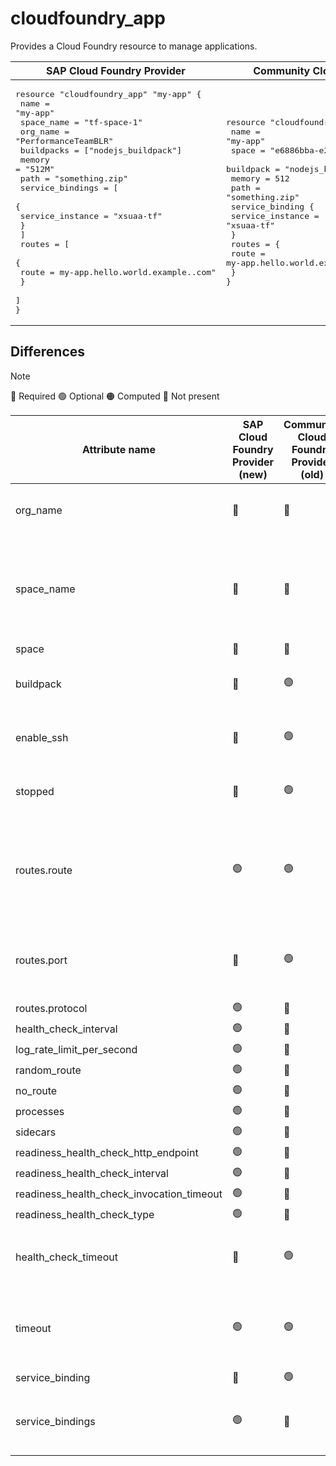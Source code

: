 # cloudfoundry_app

Provides a Cloud Foundry resource to manage applications.

|  SAP Cloud Foundry Provider |Community Cloud Foundry Provider |
| -- | -- |
|  <pre>resource "cloudfoundry_app" "my-app" {</br>  name       = "my-app"</br>  space_name = "tf-space-1"</br>  org_name   = "PerformanceTeamBLR"</br>  buildpacks = ["nodejs_buildpack"]</br>  memory     = "512M"</br>  path       = "something.zip"</br>  service_bindings = [</br>    {</br>      service_instance = "xsuaa-tf"</br>    }</br>  ]</br>  routes = [</br>    {</br>      route = my-app.hello.world.example..com"</br>    }</br>  ]</br>}</br></pre> |<pre>resource "cloudfoundry_app" "my-app" {</br>  name       = "my-app"</br>  space      = "e6886bba-e263-4b52-aaf1-85d410f15fc8"</br>  buildpack = "nodejs_buildpack"</br>  memory     = 512</br>  path       = "something.zip"</br>  service_binding {</br>      service_instance = "xsuaa-tf"</br>  }</br>  routes = {</br>      route = my-app.hello.world.example..com"</br>  }</br>}</br></pre> |

## Differences

> [!NOTE]  
> 🔵 Required  🟢 Optional 🟠 Computed  🔴 Not present

| Attribute name | SAP Cloud Foundry Provider (new)|  Community Cloud Foundry Provider (old) | Description |
| --- | --- | --- | --- |
| org_name| 🔵 | 🔴 | Organization name where space is present has to be specified. |
| space_name | 🔵 | 🔴 | Instead of specifying guid for `space` attribute in the old community provider, user should specify space name in `space_name` attribute for the new provider. |
| space | 🔴 | 🔵 | Refer above |
| buildpack | 🔴 | 🟢 | `buildpack` attribute functionality can be achieved by `buildpacks` attribute. |
| enable_ssh | 🔴 | 🟢 | It can be enabled on a space level. For further details, refer [here](https://docs.cloudfoundry.org/devguide/deploy-apps/ssh-apps.html#config-ssh-access-apps). |
| stopped | 🔴 | 🟢 | `stopped` attribute functionality can be achieved by setting `instances` to 0. |
| routes.route | 🟢 | 🟢 | In the new provider, FQDN needs to be specified instead of the route GUID in the community provider. Route resource is automatically created if not present. |
| routes.port | 🔴 | 🟢 | Not present in V3 manifest schema. Can be set in `port` attribute of  [`cloudfoundry_route`]( /docs/resources/route.md) resource. |
| routes.protocol | 🟢 | 🔴 | - |
| health_check_interval | 🟢 | 🔴 | - |
| log_rate_limit_per_second | 🟢 | 🔴 | - |
| random_route | 🟢 | 🔴 | - |
| no_route | 🟢 | 🔴 | - |
| processes | 🟢 | 🔴 | - |
| sidecars | 🟢 | 🔴 | - |
| readiness_health_check_http_endpoint | 🟢 | 🔴 | - |
| readiness_health_check_interval | 🟢 | 🔴 | - |
| readiness_health_check_invocation_timeout | 🟢 | 🔴 | - |
| readiness_health_check_type | 🟢 | 🔴 | - |
| health_check_timeout | 🔴 | 🟢 | `health_check_timeout` has been changed to `timeout`  to maintain conformity with V3 API. |
| timeout | 🟢 | 🟢 | `timeout` attribute in the current provider is for health check timeout and not for starting the app initially. |
| service_binding | 🔴 | 🟢 | - |
| service_bindings | 🟢 | 🔴 | `service_binding` has been changed to `service_bindings` to maintain conformity with V3 API. |
